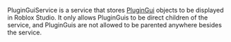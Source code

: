 PluginGuiService is a service that stores [PluginGui](https://developer.roblox.com/en-us/api-reference/class/PluginGui) objects to be displayed in Roblox Studio. It only allows PluginGuis to be direct children of the service, and PluginGuis are not allowed to be parented anywhere besides the service.